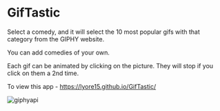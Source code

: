 # GifTastic

Select a comedy, and it will select the 10 most popular gifs with that category from the GIPHY website.

You can add comedies of your own. 

Each gif can be animated by clicking on the picture. They will stop if you click on them a 2nd time.



To view this app - https://lyore15.github.io/GifTastic/

![giphyapi](https://user-images.githubusercontent.com/44531143/50720108-cf333080-1074-11e9-992c-ade84eb9c004.png)